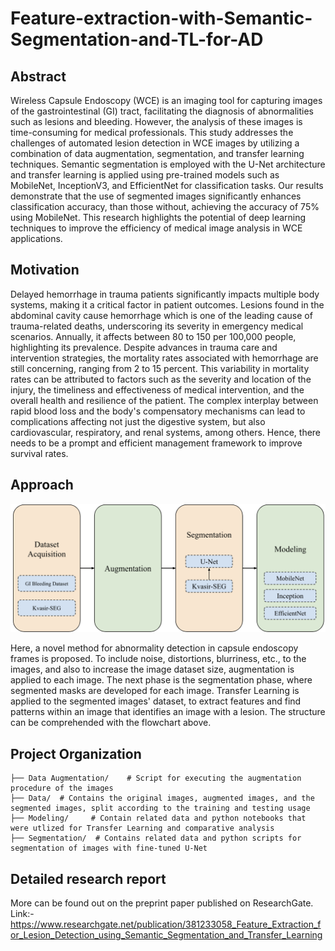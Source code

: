# Feature-extraction-with-Semantic-Segmentation-and-TL-for-AD

## Abstract
Wireless Capsule Endoscopy (WCE) is an imaging tool for capturing images of the gastrointestinal (GI) tract, facilitating the diagnosis of abnormalities such as lesions and bleeding. However, the analysis of these images is time-consuming for medical professionals. This study addresses the challenges of automated lesion detection in WCE images by utilizing a combination of data augmentation, segmentation, and transfer learning techniques. Semantic segmentation is employed with the U-Net architecture and transfer learning is applied using pre-trained models such as MobileNet, InceptionV3, and EfficientNet for classification tasks. Our results demonstrate that the use of segmented images significantly enhances classification accuracy, than those without, achieving the accuracy of 75\% using MobileNet. This research highlights the potential of deep learning techniques to improve the efficiency of medical image analysis in WCE applications.


## Motivation
Delayed hemorrhage in trauma patients significantly impacts multiple body systems, making it a critical factor in patient outcomes. Lesions found in the abdominal cavity cause hemorrhage which is one of the leading cause of trauma-related deaths, underscoring its severity in emergency medical scenarios. Annually, it affects between 80 to 150 per 100,000 people, highlighting its prevalence. Despite advances in trauma care and intervention strategies, the mortality rates associated with hemorrhage are still concerning, ranging from 2 to 15 percent. This variability in mortality rates can be attributed to factors such as the severity and location of the injury, the timeliness and effectiveness of medical intervention, and the overall health and resilience of the patient. The complex interplay between rapid blood loss and the body's compensatory mechanisms can lead to complications affecting not just the digestive system, but also cardiovascular, respiratory, and renal systems, among others. Hence, there needs to be a prompt and efficient management framework to improve survival rates.


## Approach
![Flowchart](flowchart.png)

Here, a novel method for abnormality detection in capsule endoscopy frames is proposed. To include noise, distortions, blurriness, etc., to the images, and also to increase the image dataset size, augmentation is applied to each image. The next phase is the segmentation phase, where segmented masks are developed for each image. Transfer Learning is applied to the segmented images' dataset, to extract features and find patterns within an image that identifies an image with a lesion. The structure can be comprehended with the flowchart above.


## Project Organization

```
├── Data Augmentation/    # Script for executing the augmentation procedure of the images
├── Data/  # Contains the original images, augmented images, and the segmented images, split according to the training and testing usage 
├── Modeling/     # Contain related data and python notebooks that were utlized for Transfer Learning and comparative analysis
├── Segmentation/  # Contains related data and python scripts for segmentation of images with fine-tuned U-Net
```


## Detailed research report
More can be found out on the preprint paper published on ResearchGate. Link:- https://www.researchgate.net/publication/381233058_Feature_Extraction_for_Lesion_Detection_using_Semantic_Segmentation_and_Transfer_Learning
